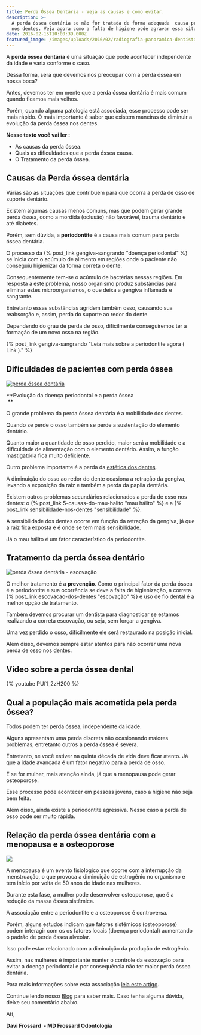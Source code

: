```yaml
---
title: Perda Óssea Dentária - Veja as causas e como evitar.
description: >-
  A perda óssea dentária se não for tratada de forma adequada  causa problemas
  nos dentes. Veja agora como a falta de higiene pode agravar essa situação. 
date: 2016-02-15T10:00:39.000Z
featured_image: /images/uploads/2016/02/radiografia-panoramica-dentista-analisa.jpg
---
```

A **perda óssea dentária** é uma situação que pode acontecer independente da idade e varia conforme o caso. 

Dessa forma, será que devemos nos preocupar com a perda óssea em nossa boca? 

Antes, devemos ter em mente que a perda óssea dentária é mais comum quando ficamos mais velhos. 

Porém, quando alguma patologia está associada, esse processo pode ser mais rápido. O mais importante é saber que existem maneiras de diminuir a evolução da perda óssea nos dentes. 

**Nesse texto você vai ler :**

* As causas da perda óssea.
* Quais as dificuldades que a perda óssea causa.
* O Tratamento da perda óssea.

## **Causas da Perda óssea dentária**

Várias são as situações que contribuem para que ocorra a perda de osso de suporte dentário. 

Existem algumas causas menos comuns, mas que podem gerar grande perda óssea, como a mordida (oclusão) não favorável, trauma dentário e até diabetes. 

Porém, sem dúvida, a **periodontite** é a causa mais comum para perda óssea dentária. 

O processo da {% post_link gengiva-sangrando "doença periodontal" %} se inicia com o acúmulo de alimento em regiões onde o paciente não conseguiu higienizar da forma correta o dente. 

Consequentemente tem-se o acúmulo de bactérias nessas regiões. Em resposta a este problema, nosso organismo produz substâncias para eliminar estes microorganismos, o que deixa a gengiva inflamada e sangrante. 

Entretanto essas substâncias agridem também osso, causando sua reabsorção e, assim, perda do suporte ao redor do dente. 

Dependendo do grau de perda de osso, dificilmente conseguiremos ter a formação de um novo osso na região. 

{% post_link gengiva-sangrando "Leia mais sobre a periodontite agora ( Link )." %}

## **Dificuldades de pacientes com perda óssea**

[![perda óssea dentária](/images/uploads/2016/02/Perda-óssea-dentária.jpg)](/images/uploads/2016/02/Perda-óssea-dentária.jpg)                                         

**Evolução da doença periodontal e a perda óssea                                      **

O grande problema da perda óssea dentária é a mobilidade dos dentes. 

Quando se perde o osso também se perde a sustentação do elemento dentário. 

Quanto maior a quantidade de osso perdido, maior será a mobilidade e a dificuldade de alimentação com o elemento dentário. Assim, a função mastigatória fica muito deficiente. 

Outro problema importante é a perda da [estética dos dentes](/tratamentos/estetica-dos-dentes/). 

A diminuição do osso ao redor do dente ocasiona a retração da gengiva, levando a exposição da raiz e também a perda da papila dentária. 

Existem outros problemas secundários relacionados a perda de osso nos dentes: o {% post_link 5-causas-do-mau-halito "mau hálito" %} e a {% post_link sensibilidade-nos-dentes "sensibilidade" %}. 

A sensibilidade dos dentes ocorre em função da retração da gengiva, já que a raiz fica exposta e é onde se tem mais sensibilidade. 

Já o mau hálito é um fator característico da periodontite.

## **Tratamento da perda óssea dentário**

![perda óssea dentária - escovação](/images/uploads/2016/02/Perda-óssea-nos-dentes.jpg) 



O melhor tratamento é a **prevenção**. Como o principal fator da perda óssea é a periodontite e sua ocorrência se deve a falta de higienização, a correta {% post_link escovacao-dos-dentes "escovação" %} e uso de fio dental é a melhor opção de tratamento. 

Também devemos procurar um dentista para diagnosticar se estamos realizando a correta escovação, ou seja, sem forçar a gengiva. 

Uma vez perdido o osso, dificilmente ele será restaurado na posição inicial. 

Além disso, devemos sempre estar atentos para não ocorrer uma nova perda de osso nos dentes.

## Vídeo sobre a perda óssea dental 

{% youtube PUf1_2zH200 %}



## **Qual a população mais acometida pela perda óssea?**

Todos podem ter perda óssea, independente da idade. 

Alguns apresentam uma perda discreta não ocasionando maiores problemas, entretanto outros a perda óssea é severa. 

Entretanto, se você estiver na quinta década de vida deve ficar atento. Já que a idade avançada é um fator negativo para a perda de osso. 

E se for mulher, mais atenção ainda, já que a menopausa pode gerar osteoporose. 

Esse processo pode acontecer em pessoas jovens, caso a higiene não seja bem feita. 

Além disso, ainda existe a periodontite agressiva. Nesse caso a perda de osso pode ser muito rápida.

## **Relação da perda óssea dentária com a menopausa e a osteoporose**

![](/images/uploads/2016/02/Perda-óssea-dentária-e-a-menopausa.jpg) 

A menopausa é um evento fisiológico que ocorre com a interrupção da menstruação, o que provoca a diminuição de estrogênio no organismo e tem início por volta de 50 anos de idade nas mulheres. 

Durante esta fase, a mulher pode desenvolver osteoporose, que é a redução da massa óssea sistêmica. 

A associação entre a periodontite e a osteoporose é controversa. 

Porém, alguns estudos indicam que fatores sistêmicos (osteoporose) podem interagir com os os fatores locais (doença periodontal) aumentando o padrão de perda óssea alveolar. 

Isso pode estar relacionado com a diminuição da produção de estrogênio. 

Assim, nas mulheres é importante manter o controle da escovação para evitar a doença periodontal e por consequência não ter maior perda óssea dentária. 

Para mais informações sobre esta associação [leia este artigo](http://www.scielo.br/scielo.php?script=sci_arttext&pid=S0100-72032006000500005). 

Continue lendo nosso [Blog](/blog/) para saber mais. Caso tenha alguma dúvida, deixe seu comentário abaixo.

Att,


**Davi Frossard  - MD Frossard Odontologia**
